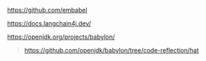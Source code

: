 https://github.com/embabel

https://docs.langchain4j.dev/

https://openjdk.org/projects/babylon/
> https://github.com/openjdk/babylon/tree/code-reflection/hat
